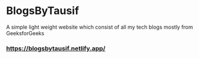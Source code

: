 # BlogsByTausif
A simple light weight website which consist of all my tech blogs mostly from GeeksforGeeks
### https://blogsbytausif.netlify.app/
